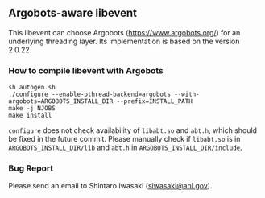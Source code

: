 ## Argobots-aware libevent

This libevent can choose Argobots (https://www.argobots.org/) for an underlying threading layer.  Its implementation is based on the version 2.0.22.

### How to compile libevent with Argobots

```
sh autogen.sh
./configure --enable-pthread-backend=argobots --with-argobots=ARGOBOTS_INSTALL_DIR --prefix=INSTALL_PATH
make -j NJOBS
make install
```
`configure` does not check availability of `libabt.so` and `abt.h`, which should be fixed in the future commit.
Please manually check if `libabt.so` is in `ARGOBOTS_INSTALL_DIR/lib` and `abt.h` in `ARGOBOTS_INSTALL_DIR/include`.

### Bug Report

Please send an email to Shintaro Iwasaki (siwasaki@anl.gov).
